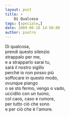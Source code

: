 ```yaml
---
layout: post
title: >
    Dì Qualcosa
tags: [speciale,]
date: 2009-06-16 14:58:00
author: pietro
---
```

Dì qualcosa,<br/>prendi questo silenzio<br/>strappalo per me,<br/>e a strapparlo sarai tu,<br/>sarà il nostro sigillo<br/>perché io non posso più<br/>soffocare in questo modo,<br/>ovunque piango<br/>o se sto fermo, vengo o vado,<br/>uccidilo con un tuono,<br/>col caos, caso e rumore,<br/>per tutto ciò che sono<br/>e per ciò che è l'amore.
